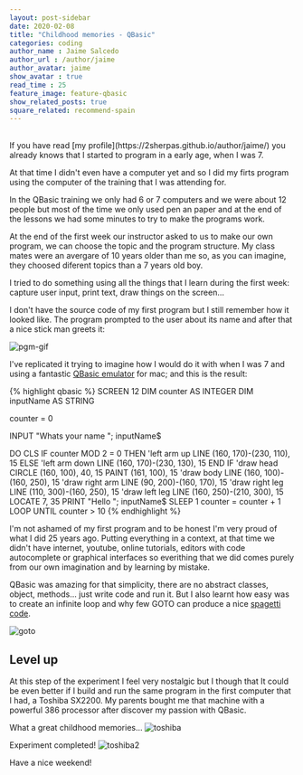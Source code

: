 ```yaml
---
layout: post-sidebar
date: 2020-02-08
title: "Childhood memories - QBasic"
categories: coding
author_name : Jaime Salcedo
author_url : /author/jaime
author_avatar: jaime
show_avatar : true
read_time : 25
feature_image: feature-qbasic
show_related_posts: true
square_related: recommend-spain
---
```


<br>
If you have read [my profile](https://2sherpas.github.io/author/jaime/) you already knows that I started to program in a early age, when I was 7.

At that time I didn't even have a computer yet and so I did my firts program using the computer of the training that I was attending for.

In the QBasic training we only had 6 or 7 computers and we were about 12 people but most of the time we only used pen an paper and at the end of the lessons we had some minutes to try to make the programs work.  

At the end of the first week our instructor asked to us to make our own program, we can choose the topic and the program structure. My class mates were an avergare of 10 years older than me so, as you can imagine, they choosed diferent topics than a 7 years old boy.

I tried to do something using all the things that I learn during the first week: capture user input, print text, draw things on the screen...

I don't have the source code of my first program but I still remember how it looked like.
The program prompted to the user about its name and after that a nice stick man greets it:

![pgm-gif]({{site.url}}/{{site.baseurl}}img/post-assets/qbasic_img_0.gif)

I've replicated it trying to imagine how I would do it with when I was 7 and using a fantastic [QBasic emulator](https://www.qb64.org/portal/) for mac; and this is the result:

{% highlight qbasic %}
SCREEN 12
DIM counter AS INTEGER
DIM inputName AS STRING

counter = 0

INPUT "Whats your name "; inputName$

DO
    CLS
    IF counter MOD 2 = 0 THEN
        'left arm up
        LINE (160, 170)-(230, 110), 15
    ELSE
        'left arm down
        LINE (160, 170)-(230, 130), 15
    END IF
    'draw head
    CIRCLE (160, 100), 40, 15
    PAINT (161, 100), 15
    'draw body
    LINE (160, 100)-(160, 250), 15
    'draw right arm
    LINE (90, 200)-(160, 170), 15
    'draw right leg
    LINE (110, 300)-(160, 250), 15
    'draw left leg
    LINE (160, 250)-(210, 300), 15
    LOCATE 7, 35
    PRINT "Hello "; inputName$
    SLEEP 1
    counter = counter + 1
LOOP UNTIL counter > 10
{% endhighlight %} 

I'm not ashamed of my first program and to be honest I'm very proud of what I did 25 years ago. Putting everything in a context, at that time we didn't have internet, youtube, online tutorials, editors with code autocomplete or graphical interfaces so everithing that we did comes purely from our own imagination and by learning by mistake.

QBasic was amazing for that simplicity, there are no abstract classes, object, methods... just write code and run it.
But I also learnt how easy was to create an infinite loop and why few GOTO can produce a nice [spagetti code](https://en.wikipedia.org/wiki/Spaghetti_code).

![goto]({{site.url}}/{{site.baseurl}}img/post-assets/qbasic_goto.png)

## Level up

At this step of the experiment I feel very nostalgic but I though that It could be even better if I build and run the same program in the first computer that I had, a Toshiba SX2200. My parents bought me that machine with a powerful 386 processor after discover my passion with QBasic.

What a great childhood memories...
![toshiba]({{site.url}}/{{site.baseurl}}img/post-assets/qbasic_img_1.jpg)

Experiment completed!
![toshiba2]({{site.url}}/{{site.baseurl}}img/post-assets/qbasic_img_2.jpg)

Have a nice weekend!